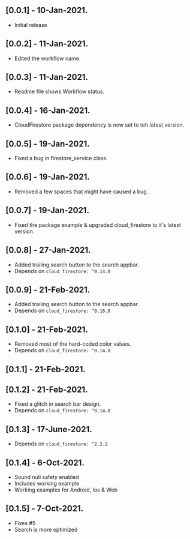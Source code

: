 ## [0.0.1] - 10-Jan-2021.

* Initial release

## [0.0.2] - 11-Jan-2021.

* Edited the workflow name.

## [0.0.3] - 11-Jan-2021.

* Readme file shows Workflow status.

## [0.0.4] - 16-Jan-2021.

* CloudFirestore package dependency is now set to teh latest version.

## [0.0.5] - 19-Jan-2021.

* Fixed a bug in firestore_service class.

## [0.0.6] - 19-Jan-2021.

* Removed a few spaces that might have caused a bug.

## [0.0.7] - 19-Jan-2021.

* Fixed the package example & upgraded cloud_firestore to it's latest version.

## [0.0.8] - 27-Jan-2021.

* Added trailing search button to the search appbar.
* Depends on `cloud_firestore: ^0.14.0`

## [0.0.9] - 21-Feb-2021.

* Added trailing search button to the search appbar.
* Depends on `cloud_firestore: ^0.16.0`

## [0.1.0] - 21-Feb-2021.

* Removed most of the hard-coded color values.
* Depends on `cloud_firestore: ^0.14.0`

## [0.1.1] - 21-Feb-2021.

## [0.1.2] - 21-Feb-2021.

* Fixed a glitch in search bar design.
* Depends on `cloud_firestore: ^0.14.0`

## [0.1.3] - 17-June-2021.

* Depends on `cloud_firestore: ^2.2.2`

## [0.1.4] - 6-Oct-2021.

* Sound null safety enabled
* Includes working example
* Working examples for Android, Ios & Web

## [0.1.5] - 7-Oct-2021.

* Fixes #5
* Search is more optimized



